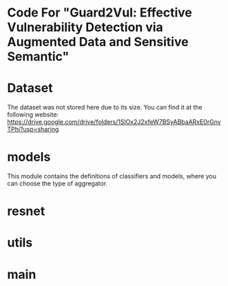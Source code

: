 # Code For "Guard2Vul: Effective Vulnerability Detection via Augmented Data and Sensitive Semantic" 

# Dataset
The dataset was not stored here due to its size. You can find it at the following website: https://drive.google.com/drive/folders/1SlOx2J2xfeW7BSyABbaARxE0rGnvTPhi?usp=sharing
# models
This module contains the definitions of classifiers and models, where you can choose the type of aggregator.
# resnet
# utils
# main
